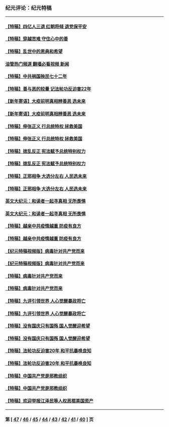### 纪元评论：纪元特稿
---
#### [【特稿】四亿人三退 红朝将倾 退党保平安](../../pages/nsc424/n13794378.md?08230330) 
#### [【特稿】穿越苦难 守住心中的善](../../pages/nsc424/n13784979.md?08230330) 
#### [【特稿】乱世中的恩典和希望](../../pages/nsc424/n13734687.md?08230330) 
#### [油管热门频道 翻墙必看视频 新闻](ok?08230330)
#### [【特稿】中共祸国殃民七十二年](../../pages/nsc424/n13272607.md?08230330) 
#### [【特稿】善与恶的较量 记法轮功反迫害22年](../../pages/nsc424/n13086597.md?08230330) 
#### [【新年寄语】大疫前明真相辨善恶 选未来](../../pages/nsc424/n12660855.md?08230330) 
#### [【新年寄语】大疫前明真相辨善恶 选未来](../../pages/nsc424/n12660855.md?08230330) 
#### [【特稿】伸张正义 行总统特权 拯救美国](../../pages/nsc424/n12616806.md?08230330) 
#### [【特稿】伸张正义 行总统特权 拯救美国](../../pages/nsc424/n12616806.md?08230330) 
#### [【特稿】拨乱反正 宪法赋予总统特别权力](../../pages/nsc424/n12598306.md?08230330) 
#### [【特稿】拨乱反正 宪法赋予总统特别权力](../../pages/nsc424/n12598306.md?08230330) 
#### [【特稿】正邪相争 大选分左右 人民选未来](../../pages/nsc424/n12545208.md?08230330) 
#### [【特稿】正邪相争 大选分左右 人民选未来](../../pages/nsc424/n12545208.md?08230330) 
#### [英文大纪元：和读者一起寻真相 无所畏惧](../../pages/nsc424/n12542027.md?08230330) 
#### [英文大纪元：和读者一起寻真相 无所畏惧](../../pages/nsc424/n12542027.md?08230330) 
#### [【特稿】越亲中共疫情越重 防疫有良方](../../pages/nsc424/n12042989.md?08230330) 
#### [【特稿】越亲中共疫情越重 防疫有良方](../../pages/nsc424/n12042989.md?08230330) 
#### [【纪元特稿视频版】病毒针对共产党而来](../../pages/nsc424/n11977328.md?08230330) 
#### [【纪元特稿视频版】病毒针对共产党而来](../../pages/nsc424/n11977328.md?08230330) 
#### [【特稿】病毒针对共产党而来](../../pages/nsc424/n11928818.md?08230330) 
#### [【特稿】病毒针对共产党而来](../../pages/nsc424/n11928818.md?08230330) 
#### [【特稿】九评引领世界 人心觉醒暴政将亡](../../pages/nsc424/n11660496.md?08230330) 
#### [【特稿】九评引领世界 人心觉醒暴政将亡](../../pages/nsc424/n11660496.md?08230330) 
#### [【特稿】没有国庆只有国殇 国人觉醒迎希望](../../pages/nsc424/n11549354.md?08230330) 
#### [【特稿】没有国庆只有国殇 国人觉醒迎希望](../../pages/nsc424/n11549354.md?08230330) 
#### [【特稿】法轮功反迫害20年 和平抗暴唤良知](../../pages/nsc424/n11389135.md?08230330) 
#### [【特稿】法轮功反迫害20年 和平抗暴唤良知](../../pages/nsc424/n11389135.md?08230330) 
#### [【特稿】中国共产党是邪教组织](../../pages/nsc424/n11355551.md?08230330) 
#### [【特稿】中国共产党是邪教组织](../../pages/nsc424/n11355551.md?08230330) 
#### [【特稿】欢迎举报江泽民等人权恶棍美国资产](../../pages/nsc424/n11303040.md?08230330) 

---
#### 第 [ [47](./47.md?08230330) / [46](./46.md?08230330) / [45](./45.md?08230330) / [44](./44.md?08230330) / [43](./43.md?08230330) / [42](./42.md?08230330) / [41](./41.md?08230330) / [40](./40.md?08230330) ] 页
